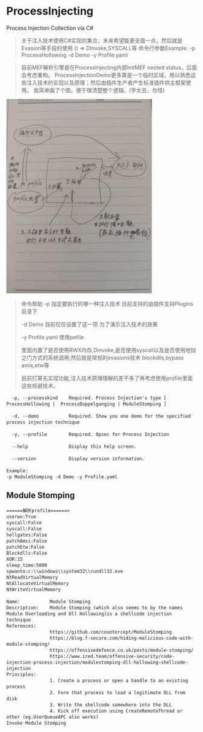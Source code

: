 # ProcessInjecting
Process Injection Collection via C#

> 关于注入技术使用C#实现的集合，未来希望能更全面一点，然后就是Evasion等手段的使用 () => DInvoke,SYSCALL等
> 命令行参数Example: 
> -p ProcessHollowing -d Demo -y Profile.yaml

> 目前MEF解析引擎是在ProcessInjecting内部InitMEF nested status，后面会考虑重构。
> ProcessInjectionDemo更多算是一个临时区域，用以熟悉这些注入技术的实现以及原理；然后由插件生产者产生标准插件供主框架使用。
> 我简单画了个图，便于理清楚整个逻辑。(字太丑，勿怪)

<img src="./images/processinjecting.jpg" style="zoom:50%;" />


> 命令帮助
> -p 指定要执行的哪一种注入技术 目前支持的由插件支持Plugins目录下
> 
> -d Demo 目前仅仅设置了这一项 为了演示注入技术的效果
> 
> -y Profile.yaml 使用pefile 
> 
> 里面内置了是否使用RWX内存,Dinvoke,是否使用syscall以及是否使用地狱之门方式的系统调用,然后就是常规的evasions技术 blockdlls,bypass amis,etw等
> 
> 目前打算先实现功能,注入技术原理理解的差不多了再考虑使用profile里面这些规避技术。
```
  -p, --processkind    Required. Process Injection's type [ ProcessHollowing |  ProcessDoppelganging | ModuleStomping ]

  -d, --demo           Required. Show you one demo for the specified process injection technique

  -y, --profile        Required. Opsec for Process Injection

  --help               Display this help screen.

  --version            Display version information.

Example: 
-p ModuleStomping -d Demo -y Profile.yaml
```





## Module Stomping

```
======解析profile======>
userwx:True
syscall:False
syscall:False
hellgates:False
patchAmsi:False
patchEtw:False
Blockdlls:False
XOR:15
sleep_time:5000
spwanto:c:\\windows\\system32\\rundll32.exe
NtReadVirtualMemory
NtAllocateVirtualMemory
NtWriteVirtualMemory

Name:           Module Stomping
Description:    Module Stomping (which also seems to by the names Module Overloading and Dll Hollowing)is a shellcode injection technique
References:
                https://github.com/countercept/ModuleStomping
                https://blog.f-secure.com/hiding-malicious-code-with-module-stomping/
                https://offensivedefence.co.uk/posts/module-stomping/
                https://www.ired.team/offensive-security/code-injection-process-injection/modulestomping-dll-hollowing-shellcode-injection
Principles:
                1. Create a process or open a handle to an existing process
                2. Fore that process to load a legitimate DLL from disk
                3. Write the shellcode somewhere into the DLL
                4. Kick off execution using CreateRemoteThread or other (eg.UserQueueAPC also works)
Invoke Module Stomping

```
